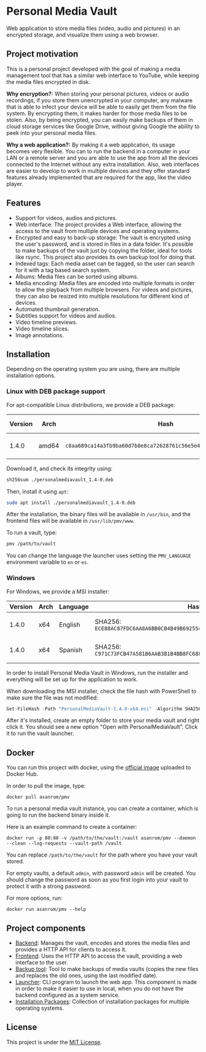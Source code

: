 # Personal Media Vault

Web application to store media files (video, audio and pictures) in an encrypted storage, and visualize them using a web browser.

## Project motivation

This is a personal project developed with the goal of making a media management tool that has a similar web interface to YouTube, while keeping the media files encrypted in disk.

**Why encryption?:** When storing your personal pictures, videos or audio recordings, if you store them unencrypted in your computer, any malware that is able to infect your device will be able to easily get them from the file system. By encrypting them, it makes harder for those media files to be stolen. Also, by being encrypted, you can easily make backups of them in cloud storage services like Google Drive, without giving Google the ability to peek into your personal media files.

**Why a web application?:** By making it a web application, its usage becomes very flexible. You can to run the backend in a computer in your LAN or a remote server and you are able to use the app from all the devices connected to the Internet without any extra installation. Also, web interfaces are easier to develop to work in multiple devices and they offer standard features already implemented that are required for the app, like the video player.

## Features

 - Support for videos, audios and pictures.
 - Web interface: The project provides a Web interface, allowing the access to the vault from multiple devices and operating systems.
 - Encrypted and easy to back-up storage: The vault is encrypted using the user's password, and is stored in files in a data folder. It's possible to make backups of the vault just by copying the folder, ideal for tools like rsync. This project also provides its own backup tool for doing that.
 - Indexed tags: Each media asset can be tagged, so the user can search for it with a tag based search system.
 - Albums: Media files can be sorted using albums.
 - Media encoding: Media files are encoded into multiple formats in order to allow the playback from multiple browsers. For videos and pictures, they can also be resized into multiple resolutions for different kind of devices.
 - Automated thumbnail generation.
 - Subtitles support for videos and audios.
 - Video timeline previews.
 - Video timeline slices.
 - Image annotations.

## Installation

Depending on the operating system you are using, there are multiple installation options.

### Linux with DEB package support

For apt-compatible Linux distributions, we provide a DEB package:

| Version | Arch | Hash | Hash alg. | Download |
|---|---|---|---|---|
| 1.4.0 | amd64 | `c8aa689ca14a3fb9ba60d7b0e8ca72628761c56e5e47926e38c09b4be2722eab` | SHA256 | [Google Drive](https://drive.google.com/file/d/1R_jg_R_OfgGjQ9b6iscTVHI5-qp-GIJA/view?usp=sharing) / [Mega](https://mega.nz/file/1OVXmQ6C#G4fmbBwITOrtdVKuqKebY3xcTj7UHCpj_vJ73O6MgvM) |

Download it, and check its integrity using:

```sh
sh256sum ./personalmediavault_1.4-0.deb
```

Then, install it using `apt`:

```sh
sudo apt install ./personalmediavault_1.4-0.deb
```

After the installation, the binary files will be available in `/usr/bin`, and the frontend files will be available in `/usr/lib/pmv/www`.

To run a vault, type:

```sh
pmv /path/to/vault
```

You can change the language the launcher uses setting the `PMV_LANGUAGE` environment variable to `en` or `es`.

### Windows

For Windows, we provide a MSI installer:

| Version | Arch | Language | Hash | Download |
|---|---|---|---|---|
| 1.4.0 | x64 | English | SHA256: `ECE88AC87FDC6AA8A6BB0CB4B49B69255405A87E77E51E5733624F791FA010F5` | [Google Drive](https://drive.google.com/file/d/119TuQYNsPfYLl7mWDodt6K4V16w9ygrF/view?usp=sharing) / [Mega](https://mega.nz/file/sfd3DArC#Iy70eYN_CKN9rPkr0ql_rZ1mgVCjHPuZcy8QmF5nuyc) |
| 1.4.0 | x64 | Spanish | SHA256: `C971C73FCB47A581B6AAB3B1B4BB8FC688DE366F44091CF71AB6FED445EA90EE` | [Google Drive](https://drive.google.com/file/d/1wL2aojreD_WjjoB4Ny-W2k09BZj3S1wo/view?usp=sharing) / [Mega](https://mega.nz/file/MDUCQISY#-wdnwMOkWq7L6rNTvWe6LuBanDtYvxkk7QCnqE5JGDA) |

In order to install Personal Media Vault in Windows, run the installer  and everything will be set up for the application to work.

When downloading the MSI installer, check the file hash with PowerShell to make sure the file was not modified:

```ps1
Get-FileHash -Path "PersonalMediaVault-1.4.0-x64.msi" -Algorithm SHA256
```

After it's installed, create an empty folder to store your media vault and right click it. You should see a new option "Open with PersonalMediaVault". Click it to run the vault launcher.

## Docker

You can run this project with docker, using the [official image](https://hub.docker.com/r/asanrom/pmv) uploaded to Docker Hub.

In order to pull the image, type:

```
docker pull asanrom/pmv
```

To run a personal media vault instance, you can create a container, which is going to run the backend binary inside it.

Here is an example command to create a container:

```
docker run -p 80:80 -v /path/to/the/vault:/vault asanrom/pmv --daemon --clean --log-requests --vault-path /vault
```

You can replace `/path/to/the/vault` for the path where you have your vault stored.

For empty vaults, a default `admin`, with password `admin` will be created. You should change the password as soon as you first login into your vault to protect it with a strong password.

For more options, run:

```
docker run asanrom/pmv --help
```

## Project components

 - [Backend](./backend): Manages the vault, encodes and stores the media files and provides a HTTP API for clients to access it.
 - [Frontend](./frontend): Uses the HTTP API to access the vault, providing a web interface to the user.
 - [Backup tool](./backup-tool): Tool to make backups of media vaults (copies the new files and replaces the old ones, using the last modified date).
 - [Launcher](./launcher): CLI program to launch the web app. This component is made in order to make it easier to use in local, when you do not have the backend configured as a system service.
 - [Installation Packages](./packages): Collection of installation packages for multiple operating systems.

## License

This project is under the [MIT License](./LICENSE).
